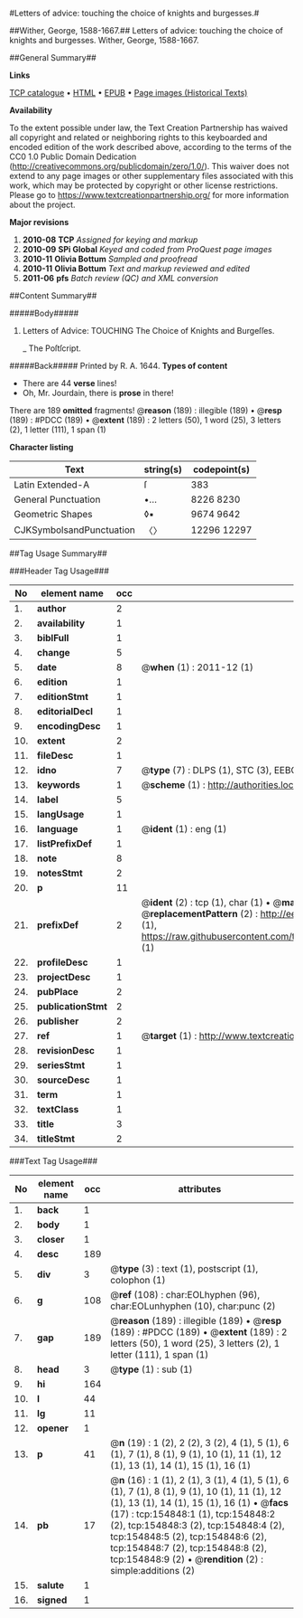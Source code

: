 #Letters of advice: touching the choice of knights and burgesses.#

##Wither, George, 1588-1667.##
Letters of advice: touching the choice of knights and burgesses.
Wither, George, 1588-1667.

##General Summary##

**Links**

[TCP catalogue](http://www.ota.ox.ac.uk/tcp/)  • 
[HTML](http://tei.it.ox.ac.uk/tcp/Texts-HTML/free/A96/A96752.html)  • 
[EPUB](http://tei.it.ox.ac.uk/tcp/Texts-EPUB/free/A96/A96752.epub) • 
[Page images (Historical Texts)](https://historicaltexts.jisc.ac.uk/eebo-99868856e)

**Availability**

To the extent possible under law, the Text Creation Partnership has waived all copyright and related or neighboring rights to this keyboarded and encoded edition of the work described above, according to the terms of the CC0 1.0 Public Domain Dedication (http://creativecommons.org/publicdomain/zero/1.0/). This waiver does not extend to any page images or other supplementary files associated with this work, which may be protected by copyright or other license restrictions. Please go to https://www.textcreationpartnership.org/ for more information about the project.

**Major revisions**

1. __2010-08__ __TCP__ *Assigned for keying and markup*
1. __2010-09__ __SPi Global__ *Keyed and coded from ProQuest page images*
1. __2010-11__ __Olivia Bottum__ *Sampled and proofread*
1. __2010-11__ __Olivia Bottum__ *Text and markup reviewed and edited*
1. __2011-06__ __pfs__ *Batch review (QC) and XML conversion*

##Content Summary##

#####Body#####

1. Letters of Advice: TOUCHING The Choice of Knights and Burgeſſes.

    _ The Poſtſcript.

#####Back#####
Printed by R. A. 1644.
**Types of content**

  * There are 44 **verse** lines!
  * Oh, Mr. Jourdain, there is **prose** in there!

There are 189 **omitted** fragments! 
 @__reason__ (189) : illegible (189)  •  @__resp__ (189) : #PDCC (189)  •  @__extent__ (189) : 2 letters (50), 1 word (25), 3 letters (2), 1 letter (111), 1 span (1)

**Character listing**


|Text|string(s)|codepoint(s)|
|---|---|---|
|Latin Extended-A|ſ|383|
|General Punctuation|•…|8226 8230|
|Geometric Shapes|◊▪|9674 9642|
|CJKSymbolsandPunctuation|〈〉|12296 12297|

##Tag Usage Summary##

###Header Tag Usage###

|No|element name|occ|attributes|
|---|---|---|---|
|1.|__author__|2||
|2.|__availability__|1||
|3.|__biblFull__|1||
|4.|__change__|5||
|5.|__date__|8| @__when__ (1) : 2011-12 (1)|
|6.|__edition__|1||
|7.|__editionStmt__|1||
|8.|__editorialDecl__|1||
|9.|__encodingDesc__|1||
|10.|__extent__|2||
|11.|__fileDesc__|1||
|12.|__idno__|7| @__type__ (7) : DLPS (1), STC (3), EEBO-CITATION (1), PROQUEST (1), VID (1)|
|13.|__keywords__|1| @__scheme__ (1) : http://authorities.loc.gov/ (1)|
|14.|__label__|5||
|15.|__langUsage__|1||
|16.|__language__|1| @__ident__ (1) : eng (1)|
|17.|__listPrefixDef__|1||
|18.|__note__|8||
|19.|__notesStmt__|2||
|20.|__p__|11||
|21.|__prefixDef__|2| @__ident__ (2) : tcp (1), char (1)  •  @__matchPattern__ (2) : ([0-9\-]+):([0-9IVX]+) (1), (.+) (1)  •  @__replacementPattern__ (2) : http://eebo.chadwyck.com/downloadtiff?vid=$1&page=$2 (1), https://raw.githubusercontent.com/textcreationpartnership/Texts/master/tcpchars.xml#$1 (1)|
|22.|__profileDesc__|1||
|23.|__projectDesc__|1||
|24.|__pubPlace__|2||
|25.|__publicationStmt__|2||
|26.|__publisher__|2||
|27.|__ref__|1| @__target__ (1) : http://www.textcreationpartnership.org/docs/. (1)|
|28.|__revisionDesc__|1||
|29.|__seriesStmt__|1||
|30.|__sourceDesc__|1||
|31.|__term__|1||
|32.|__textClass__|1||
|33.|__title__|3||
|34.|__titleStmt__|2||


###Text Tag Usage###

|No|element name|occ|attributes|
|---|---|---|---|
|1.|__back__|1||
|2.|__body__|1||
|3.|__closer__|1||
|4.|__desc__|189||
|5.|__div__|3| @__type__ (3) : text (1), postscript (1), colophon (1)|
|6.|__g__|108| @__ref__ (108) : char:EOLhyphen (96), char:EOLunhyphen (10), char:punc (2)|
|7.|__gap__|189| @__reason__ (189) : illegible (189)  •  @__resp__ (189) : #PDCC (189)  •  @__extent__ (189) : 2 letters (50), 1 word (25), 3 letters (2), 1 letter (111), 1 span (1)|
|8.|__head__|3| @__type__ (1) : sub (1)|
|9.|__hi__|164||
|10.|__l__|44||
|11.|__lg__|11||
|12.|__opener__|1||
|13.|__p__|41| @__n__ (19) : 1 (2), 2 (2), 3 (2), 4 (1), 5 (1), 6 (1), 7 (1), 8 (1), 9 (1), 10 (1), 11 (1), 12 (1), 13 (1), 14 (1), 15 (1), 16 (1)|
|14.|__pb__|17| @__n__ (16) : 1 (1), 2 (1), 3 (1), 4 (1), 5 (1), 6 (1), 7 (1), 8 (1), 9 (1), 10 (1), 11 (1), 12 (1), 13 (1), 14 (1), 15 (1), 16 (1)  •  @__facs__ (17) : tcp:154848:1 (1), tcp:154848:2 (2), tcp:154848:3 (2), tcp:154848:4 (2), tcp:154848:5 (2), tcp:154848:6 (2), tcp:154848:7 (2), tcp:154848:8 (2), tcp:154848:9 (2)  •  @__rendition__ (2) : simple:additions (2)|
|15.|__salute__|1||
|16.|__signed__|1||

